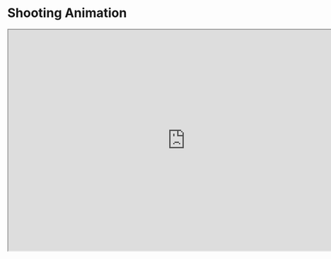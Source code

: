 # Shooting Animation

<p><iframe title="YouTube video player" src="https://www.youtube.com/embed/O7c8_HYx3-s?si=VxcPiqt5wpofhNSv" width="800" height="500" allowfullscreen="allowfullscreen" allow="accelerometer; autoplay; clipboard-write; encrypted-media; gyroscope; picture-in-picture; web-share"></iframe></p>